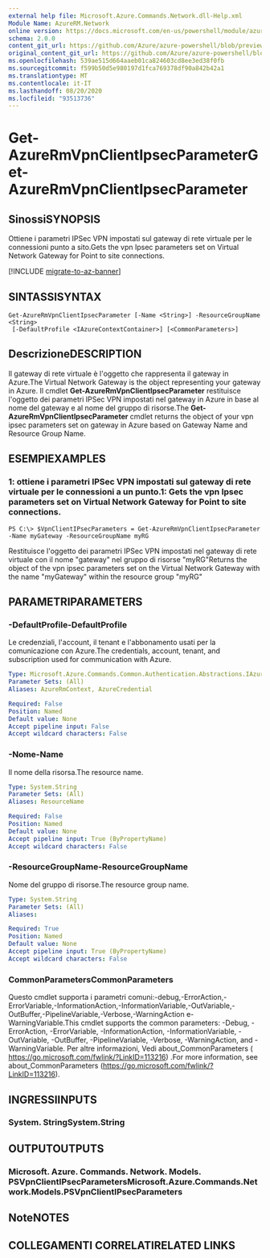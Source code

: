 ```yaml
---
external help file: Microsoft.Azure.Commands.Network.dll-Help.xml
Module Name: AzureRM.Network
online version: https://docs.microsoft.com/en-us/powershell/module/azurerm.network/get-azurermvpnclientipsecparameter
schema: 2.0.0
content_git_url: https://github.com/Azure/azure-powershell/blob/preview/src/ResourceManager/Network/Commands.Network/help/Get-AzureRmVpnClientIpsecParameter.md
original_content_git_url: https://github.com/Azure/azure-powershell/blob/preview/src/ResourceManager/Network/Commands.Network/help/Get-AzureRmVpnClientIpsecParameter.md
ms.openlocfilehash: 539ae515d664aaeb01ca824603cd8ee3ed38f0fb
ms.sourcegitcommit: f599b50d5e980197d1fca769378df90a842b42a1
ms.translationtype: MT
ms.contentlocale: it-IT
ms.lasthandoff: 08/20/2020
ms.locfileid: "93513736"
---
```

# <span data-ttu-id="bfdcb-101">Get-AzureRmVpnClientIpsecParameter</span><span class="sxs-lookup"><span data-stu-id="bfdcb-101">Get-AzureRmVpnClientIpsecParameter</span></span>

## <span data-ttu-id="bfdcb-102">Sinossi</span><span class="sxs-lookup"><span data-stu-id="bfdcb-102">SYNOPSIS</span></span>
<span data-ttu-id="bfdcb-103">Ottiene i parametri IPSec VPN impostati sul gateway di rete virtuale per le connessioni punto a sito.</span><span class="sxs-lookup"><span data-stu-id="bfdcb-103">Gets the vpn Ipsec parameters set on Virtual Network Gateway for Point to site connections.</span></span>

[!INCLUDE [migrate-to-az-banner](../../includes/migrate-to-az-banner.md)]

## <span data-ttu-id="bfdcb-104">SINTASSI</span><span class="sxs-lookup"><span data-stu-id="bfdcb-104">SYNTAX</span></span>

```
Get-AzureRmVpnClientIpsecParameter [-Name <String>] -ResourceGroupName <String>
 [-DefaultProfile <IAzureContextContainer>] [<CommonParameters>]
```

## <span data-ttu-id="bfdcb-105">Descrizione</span><span class="sxs-lookup"><span data-stu-id="bfdcb-105">DESCRIPTION</span></span>
<span data-ttu-id="bfdcb-106">Il gateway di rete virtuale è l'oggetto che rappresenta il gateway in Azure.</span><span class="sxs-lookup"><span data-stu-id="bfdcb-106">The Virtual Network Gateway is the object representing your gateway in Azure.</span></span>
<span data-ttu-id="bfdcb-107">Il cmdlet **Get-AzureRmVpnClientIpsecParameter** restituisce l'oggetto dei parametri IPSec VPN impostati nel gateway in Azure in base al nome del gateway e al nome del gruppo di risorse.</span><span class="sxs-lookup"><span data-stu-id="bfdcb-107">The **Get-AzureRmVpnClientIpsecParameter** cmdlet returns the object of your vpn ipsec parameters set on gateway in Azure based on Gateway Name and Resource Group Name.</span></span>

## <span data-ttu-id="bfdcb-108">ESEMPI</span><span class="sxs-lookup"><span data-stu-id="bfdcb-108">EXAMPLES</span></span>

### <span data-ttu-id="bfdcb-109">1: ottiene i parametri IPSec VPN impostati sul gateway di rete virtuale per le connessioni a un punto.</span><span class="sxs-lookup"><span data-stu-id="bfdcb-109">1: Gets the vpn Ipsec parameters set on Virtual Network Gateway for Point to site connections.</span></span>
```
PS C:\> $VpnClientIPsecParameters = Get-AzureRmVpnClientIpsecParameter -Name myGateway -ResourceGroupName myRG
```

<span data-ttu-id="bfdcb-110">Restituisce l'oggetto dei parametri IPSec VPN impostati nel gateway di rete virtuale con il nome "gateway" nel gruppo di risorse "myRG"</span><span class="sxs-lookup"><span data-stu-id="bfdcb-110">Returns the object of the vpn ipsec parameters set on the Virtual Network Gateway with the name "myGateway" within the resource group "myRG"</span></span>

## <span data-ttu-id="bfdcb-111">PARAMETRI</span><span class="sxs-lookup"><span data-stu-id="bfdcb-111">PARAMETERS</span></span>

### <span data-ttu-id="bfdcb-112">-DefaultProfile</span><span class="sxs-lookup"><span data-stu-id="bfdcb-112">-DefaultProfile</span></span>
<span data-ttu-id="bfdcb-113">Le credenziali, l'account, il tenant e l'abbonamento usati per la comunicazione con Azure.</span><span class="sxs-lookup"><span data-stu-id="bfdcb-113">The credentials, account, tenant, and subscription used for communication with Azure.</span></span>

```yaml
Type: Microsoft.Azure.Commands.Common.Authentication.Abstractions.IAzureContextContainer
Parameter Sets: (All)
Aliases: AzureRmContext, AzureCredential

Required: False
Position: Named
Default value: None
Accept pipeline input: False
Accept wildcard characters: False
```

### <span data-ttu-id="bfdcb-114">-Nome</span><span class="sxs-lookup"><span data-stu-id="bfdcb-114">-Name</span></span>
<span data-ttu-id="bfdcb-115">Il nome della risorsa.</span><span class="sxs-lookup"><span data-stu-id="bfdcb-115">The resource name.</span></span>

```yaml
Type: System.String
Parameter Sets: (All)
Aliases: ResourceName

Required: False
Position: Named
Default value: None
Accept pipeline input: True (ByPropertyName)
Accept wildcard characters: False
```

### <span data-ttu-id="bfdcb-116">-ResourceGroupName</span><span class="sxs-lookup"><span data-stu-id="bfdcb-116">-ResourceGroupName</span></span>
<span data-ttu-id="bfdcb-117">Nome del gruppo di risorse.</span><span class="sxs-lookup"><span data-stu-id="bfdcb-117">The resource group name.</span></span>

```yaml
Type: System.String
Parameter Sets: (All)
Aliases:

Required: True
Position: Named
Default value: None
Accept pipeline input: True (ByPropertyName)
Accept wildcard characters: False
```

### <span data-ttu-id="bfdcb-118">CommonParameters</span><span class="sxs-lookup"><span data-stu-id="bfdcb-118">CommonParameters</span></span>
<span data-ttu-id="bfdcb-119">Questo cmdlet supporta i parametri comuni:-debug,-ErrorAction,-ErrorVariable,-InformationAction,-InformationVariable,-OutVariable,-OutBuffer,-PipelineVariable,-Verbose,-WarningAction e-WarningVariable.</span><span class="sxs-lookup"><span data-stu-id="bfdcb-119">This cmdlet supports the common parameters: -Debug, -ErrorAction, -ErrorVariable, -InformationAction, -InformationVariable, -OutVariable, -OutBuffer, -PipelineVariable, -Verbose, -WarningAction, and -WarningVariable.</span></span> <span data-ttu-id="bfdcb-120">Per altre informazioni, Vedi about_CommonParameters ( https://go.microsoft.com/fwlink/?LinkID=113216) .</span><span class="sxs-lookup"><span data-stu-id="bfdcb-120">For more information, see about_CommonParameters (https://go.microsoft.com/fwlink/?LinkID=113216).</span></span>

## <span data-ttu-id="bfdcb-121">INGRESSI</span><span class="sxs-lookup"><span data-stu-id="bfdcb-121">INPUTS</span></span>

### <span data-ttu-id="bfdcb-122">System. String</span><span class="sxs-lookup"><span data-stu-id="bfdcb-122">System.String</span></span>

## <span data-ttu-id="bfdcb-123">OUTPUT</span><span class="sxs-lookup"><span data-stu-id="bfdcb-123">OUTPUTS</span></span>

### <span data-ttu-id="bfdcb-124">Microsoft. Azure. Commands. Network. Models. PSVpnClientIPsecParameters</span><span class="sxs-lookup"><span data-stu-id="bfdcb-124">Microsoft.Azure.Commands.Network.Models.PSVpnClientIPsecParameters</span></span>

## <span data-ttu-id="bfdcb-125">Note</span><span class="sxs-lookup"><span data-stu-id="bfdcb-125">NOTES</span></span>

## <span data-ttu-id="bfdcb-126">COLLEGAMENTI CORRELATI</span><span class="sxs-lookup"><span data-stu-id="bfdcb-126">RELATED LINKS</span></span>
